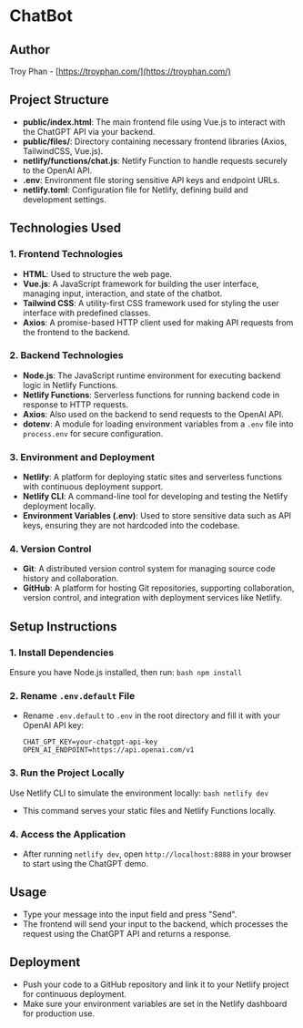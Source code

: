 # ChatBot

## Author
Troy Phan - [https://troyphan.com/](https://troyphan.com/)

## Project Structure

- **public/index.html**: The main frontend file using Vue.js to interact with the ChatGPT API via your backend.
- **public/files/**: Directory containing necessary frontend libraries (Axios, TailwindCSS, Vue.js).
- **netlify/functions/chat.js**: Netlify Function to handle requests securely to the OpenAI API.
- **.env**: Environment file storing sensitive API keys and endpoint URLs.
- **netlify.toml**: Configuration file for Netlify, defining build and development settings.

## Technologies Used

### 1. Frontend Technologies

- **HTML**: Used to structure the web page.
- **Vue.js**: A JavaScript framework for building the user interface, managing input, interaction, and state of the chatbot.
- **Tailwind CSS**: A utility-first CSS framework used for styling the user interface with predefined classes.
- **Axios**: A promise-based HTTP client used for making API requests from the frontend to the backend.

### 2. Backend Technologies

- **Node.js**: The JavaScript runtime environment for executing backend logic in Netlify Functions.
- **Netlify Functions**: Serverless functions for running backend code in response to HTTP requests.
- **Axios**: Also used on the backend to send requests to the OpenAI API.
- **dotenv**: A module for loading environment variables from a `.env` file into `process.env` for secure configuration.

### 3. Environment and Deployment

- **Netlify**: A platform for deploying static sites and serverless functions with continuous deployment support.
- **Netlify CLI**: A command-line tool for developing and testing the Netlify deployment locally.
- **Environment Variables (.env)**: Used to store sensitive data such as API keys, ensuring they are not hardcoded into the codebase.

### 4. Version Control

- **Git**: A distributed version control system for managing source code history and collaboration.
- **GitHub**: A platform for hosting Git repositories, supporting collaboration, version control, and integration with deployment services like Netlify.

## Setup Instructions

### 1. **Install Dependencies**
   Ensure you have Node.js installed, then run:
    ```bash
    npm install
    ```

### 2. **Rename `.env.default` File**
   - Rename `.env.default` to `.env` in the root directory and fill it with your OpenAI API key:
     ```env
     CHAT_GPT_KEY=your-chatgpt-api-key
     OPEN_AI_ENDPOINT=https://api.openai.com/v1
     ```

### 3. **Run the Project Locally**
   Use Netlify CLI to simulate the environment locally:
    ```bash
    netlify dev
    ```
   - This command serves your static files and Netlify Functions locally.

### 4. **Access the Application**
   - After running `netlify dev`, open `http://localhost:8888` in your browser to start using the ChatGPT demo.

## Usage
- Type your message into the input field and press "Send".
- The frontend will send your input to the backend, which processes the request using the ChatGPT API and returns a response.

## Deployment
- Push your code to a GitHub repository and link it to your Netlify project for continuous deployment.
- Make sure your environment variables are set in the Netlify dashboard for production use.
